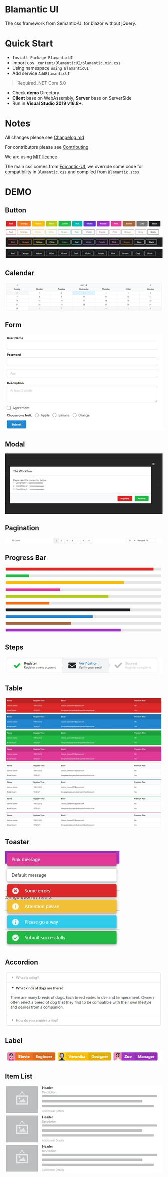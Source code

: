 # Blamantic UI

The css framework from Semantic-UI for blazor without jQuery.

# Quick Start

* `Install-Package BlamanticUI`
* Import css `_content/BlamanticUI/blamantic.min.css`
* Using namespace `using BlamanticUI`
* Add service `AddBlamanticUI`

> Required .NET Core 5.0

* Check **demo** Directory
* **Client** base on WebAssembly, **Server** base on ServerSide
* Run in **Visual Studio 2019 v16.8+**.

# Notes

All changes please see [Changelog.md](Changelog.md)

For contributors please see [Contributing](CONTRIBUTING.md)

We are using [MIT licence](Licence.md)

The main css comes from [Fomantic-UI](), we override some code for compatibility in `Blamantic.css` and compiled from `Blamantic.scss`

# DEMO

## Button
![](snapshot/buttons1.jpg)
![](snapshot/buttons2.jpg)

## Calendar
![](snapshot/calendar.jpg)

## Form
![](snapshot/form.jpg)

## Modal
![](snapshot/modal.jpg)

## Pagination
![](snapshot/pagination.jpg)

## Progress Bar
![](snapshot/progressbar.jpg)

## Steps
![](snapshot/steps.jpg)

## Table
![](snapshot/tables1.jpg)
![](snapshot/table2.jpg)

## Toaster
![](snapshot/toast.jpg)

## Accordion
![](snapshot/accordion.jpg)
## Label
![](snapshot/label.jpg)
## Item List
![](snapshot/itemlist.jpg)




